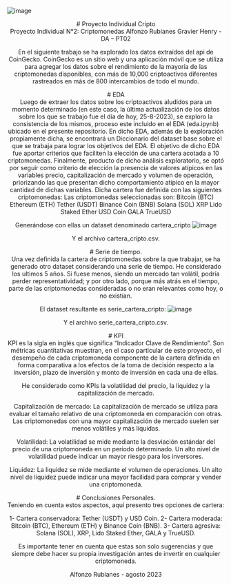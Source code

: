 ![image](https://github.com/Fonzorg/proyecto_individual_Cripto/assets/108815192/bf8a04cb-34c5-411f-9ce9-3d121ab9ab66)
<center>
# Proyecto Individual Cripto
<center>
Proyecto Individual N°2: Criptomonedas
Alfonzo Rubianes Gravier
Henry - DA – PT02

En el siguiente trabajo se ha explorado los datos extraídos del api de CoinGecko. 
CoinGecko es un sitio web y una aplicación móvil que se utiliza para agregar los datos sobre el rendimiento de la mayoría de las criptomonedas disponibles, con más de 10,000 criptoactivos diferentes rastreados en más de 800 intercambios de todo el mundo.
<center>
# EDA
<center>
Luego de extraer los datos sobre los criptoactivos aludidos para un momento determinado (en este caso, la última actualización de los datos sobre los que se trabajo fue el día de hoy, 25-8-2023), se exploro la consistencia de los mismos, proceso este incluido en el EDA (eda.ipynb) ubicado en el presente repositorio. En dicho EDA, además de la exploración propiamente dicha, se encontrará un Diccionario del dataset base sobre el que se trabaja para lograr los objetivos del EDA.
El objetivo de dicho EDA fue aportar criterios que faciliten la elección de una cartera acotada a 10 criptomonedas.
Finalmente, producto de dicho análisis exploratorio, se optó por seguir como criterio de elección la presencia de valores atípicos en las variables precio, capitalización de mercado y volumen de operación, priorizando las que presentan dicho comportamiento atípico en la mayor cantidad de dichas variables.
Dicha cartera fue definida con las siguientes criptomonedas:
Las criptomonedas seleccionadas son:
Bitcoin (BTC)
Ethereum (ETH)
Tether (USDT)
Binance Coin (BNB)
Solana (SOL)
XRP
Lido Staked Ether
USD Coin
GALA
TrueUSD

Generándose con ellas un dataset denominado cartera_cripto
 ![image](https://github.com/Fonzorg/proyecto_individual_Cripto/assets/108815192/c175dc79-282d-4159-98f5-0216f91b6f32)


Y el archivo cartera_cripto.csv.
<center>
# Serie de tiempo.
<center>
Una vez definida la cartera de criptomonedas sobre la que trabajar, se ha generado otro dataset considerando una serie de tiempo. 
He considerado los ultimos 5 años. 
Si fuese menos, siendo un mercado tan volátil, podría perder representatividad; y por otro lado, porque más atrás en el tiempo, parte de las criptomonedas consideradas o no eran relevantes como hoy, o no existían.

El dataset resultante es serie_cartera_cripto:
 ![image](https://github.com/Fonzorg/proyecto_individual_Cripto/assets/108815192/6b301583-55fd-4fbc-be74-b9b592749135)


Y el archivo serie_cartera_cripto.csv.
<center>
# KPI
<center>
KPI es la sigla en inglés que significa “Indicador Clave de Rendimiento”. 
Son métricas cuantitativas muestran, en el caso particular de este proyecto, el desempeño de cada criptomoneda componente de la cartera definida en forma comparativa a los efectos de la toma de decisión respecto a la inversión, plazo de inversión y monto de inversión en cada una de ellas.

He considerado como KPIs la volatilidad del precio, la liquidez y la capitalización de mercado. 

Capitalización de mercado: La capitalización de mercado se utiliza para evaluar el tamaño relativo de una criptomoneda en comparación con otras. Las criptomonedas con una mayor capitalización de mercado suelen ser menos volátiles y más líquidas.

Volatilidad: La volatilidad se mide mediante la desviación estándar del precio de una criptomoneda en un período determinado. Un alto nivel de volatilidad puede indicar un mayor riesgo para los inversores.

Liquidez: La liquidez se mide mediante el volumen de operaciones. Un alto nivel de liquidez puede indicar una mayor facilidad para comprar y vender una criptomoneda.
<center>
# Conclusiones Personales.
<center>
Teniendo en cuenta estos aspectos, aquí presento tres opciones de cartera:

1-	Cartera conservadora: Tether (USDT) y USD Coin.
2-	Cartera moderada: Bitcoin (BTC), Ethereum (ETH) y Binance Coin (BNB).
3-	Cartera agresiva: Solana (SOL), XRP, Lido Staked Ether, GALA y TrueUSD.

Es importante tener en cuenta que estas son solo sugerencias y que siempre debe hacer su propia investigación antes de invertir en cualquier criptomoneda.

Alfonzo Rubianes - agosto 2023

